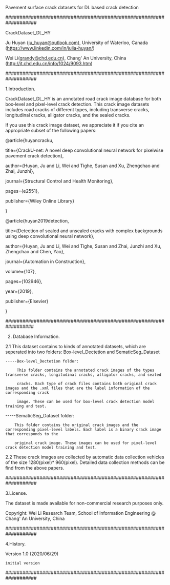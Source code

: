 Pavement surface crack datasets for DL based crack detection

###################################################################

CrackDataset_DL_HY

Ju Huyan (ju_huyan@outlook.com), University of Waterloo, Canada (https://www.linkedin.com/in/julia-huyan/)

Wei Li(grandy@chd.edu.cn), Chang' An University, China (http://it.chd.edu.cn/info/1024/9093.htm)

###################################################################

1.Introduction.

CrackDataset_DL_HY is an annotated road crack image database for both box-level and pixel-level crack detection. This crack image datasets includes road cracks of different types, including transverse cracks, longitudinal cracks, alligator cracks, and the sealed cracks.

If you use this crack image dataset, we appreciate it if you cite an appropriate subset of the following papers:

@article{huyancracku,

  title={CrackU-net: A novel deep convolutional neural network for pixelwise pavement crack detection},

  author={Huyan, Ju and Li, Wei and Tighe, Susan and Xu, Zhengchao and Zhai, Junzhi},

  journal={Structural Control and Health Monitoring},

  pages={e2551},

  publisher={Wiley Online Library}

}

@article{huyan2019detection,

  title={Detection of sealed and unsealed cracks with complex backgrounds using deep convolutional neural network},

  author={Huyan, Ju and Li, Wei and Tighe, Susan and Zhai, Junzhi and Xu, Zhengchao and Chen, Yao},

  journal={Automation in Construction},

  volume={107},

  pages={102946},

  year={2019},

  publisher={Elsevier}

}

##################################################################

2. Database Information.

2.1 This dataset contains to kinds of annotated datasets, which are seperated into two folders: Box-level_Dectetion and SematicSeg_Dataset

    -----Box-level_Dectetion folder:

         This folder contains the annotated crack images of the types transverse cracks, longitudinal cracks, alligator cracks, and sealed   

         cracks. Each type of crack files contains both original crack images and the .xml files that are the label information of the corresponding crack

         image. These can be used for box-level crack detection model training and test.

   -----SematicSeg_Dataset folder:

        This folder contains the original crack images and the corresponding pixel-level labels. Each label is a binary crack image that corresponds to the

        original crack image. These images can be used for pixel-level crack detection model training and test.

  2.2 These crack images are collected by automatic data collection vehicles of the size 1280(pixel)* 960(pixel). Detailed data collection methods can be find from the above papers.

###################################################################

3.License.

The dataset is made available for non-commercial research purposes only.

Copyright: Wei Li Research Team, School of Information Engineering @ Chang' An University, China

###################################################################

4.History.

Version 1.0 (2020/06/29)

    initial version

###################################################################
